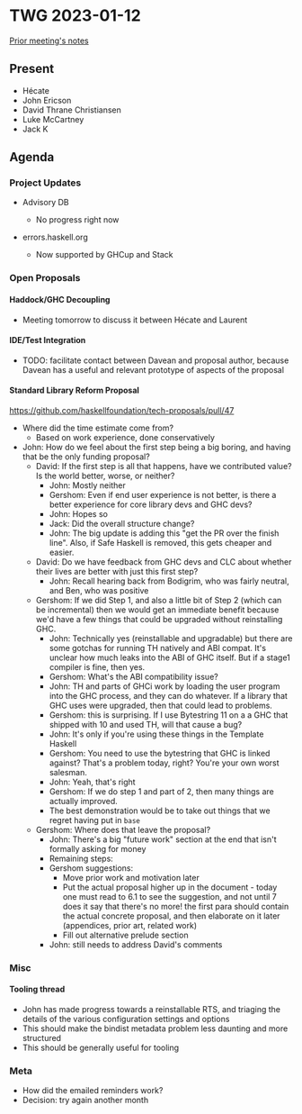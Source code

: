 # TWG 2023-01-12

[Prior meeting's notes](https://github.com/haskellfoundation/tech-proposals/blob/main/meetings/2022-11-10.md)

## Present

* Hécate
* John Ericson
* David Thrane Christiansen
* Luke McCartney
* Jack K

## Agenda

### Project Updates

* Advisory DB
    * No progress right now

* errors.haskell.org
    * Now supported by GHCup and Stack

### Open Proposals

#### Haddock/GHC Decoupling

* Meeting tomorrow to discuss it between Hécate and Laurent

#### IDE/Test Integration
 * TODO: facilitate contact between Davean and proposal author, because Davean has a useful and relevant prototype of aspects of the proposal

#### Standard Library Reform Proposal
https://github.com/haskellfoundation/tech-proposals/pull/47

* Where did the time estimate come from?
    * Based on work experience, done conservatively
* John: How do we feel about the first step being a big boring, and having that be the only funding proposal?
    * David: If the first step is all that happens, have we contributed value? Is the world better, worse, or neither?
        * John: Mostly neither
        * Gershom: Even if end user experience is not better, is there a better experience for core library devs and GHC devs?
        * John: Hopes so
        * Jack: Did the overall structure change?
        * John: The big update is adding this "get the PR over the finish line". Also, if Safe Haskell is removed, this gets cheaper and easier.
    * David: Do we have feedback from GHC devs and CLC about whether their lives are better with just this first step?
        * John: Recall hearing back from Bodigrim, who was fairly neutral, and Ben, who was positive
    * Gershom: If we did Step 1, and also a little bit of Step 2 (which can be incremental) then we would get an immediate benefit because we'd have a few things that could be upgraded without reinstalling GHC.
        * John: Technically yes (reinstallable and upgradable) but there are some gotchas for running TH natively and ABI compat. It's unclear how much leaks into the ABI of GHC itself. But if a stage1 compiler is fine, then yes.
        * Gershom: What's the ABI compatibility issue?
        * John: TH and parts of GHCi work by loading the user program into the GHC process, and they can do whatever. If a library that GHC uses were upgraded, then that could lead to problems.
        * Gershom: this is surprising. If I use Bytestring 11 on a a GHC that shipped with 10 and used TH, will that cause a bug?
        * John: It's only if you're using these things in the Template Haskell
        * Gershom: You need to use the bytestring that GHC is linked against? That's a problem today, right? You're your own worst salesman.
        * John: Yeah, that's right
        * Gershom: If we do step 1 and part of 2, then many things are actually improved.
        * The best demonstration would be to take out things that we regret having put in `base`
    * Gershom: Where does that leave the proposal?
        * John: There's a big "future work" section at the end that isn't formally asking for money
        * Remaining steps: 
        * Gershom suggestions:
            * Move prior work and motivation later
            * Put the actual proposal higher up in the document - today one must read to 6.1 to see the suggestion, and not until 7 does it say that there's no more! the first para should contain the actual concrete proposal, and then elaborate on it later (appendices, prior art, related work)
            * Fill out alternative prelude section
        * John: still needs to address David's comments

### Misc

#### Tooling thread

* John has made progress towards a reinstallable RTS, and triaging the details of the various configuration settings and options
* This should make the bindist metadata problem less daunting and more structured
* This should be generally useful for tooling

### Meta

 * How did the emailed reminders work?
 * Decision: try again another month

